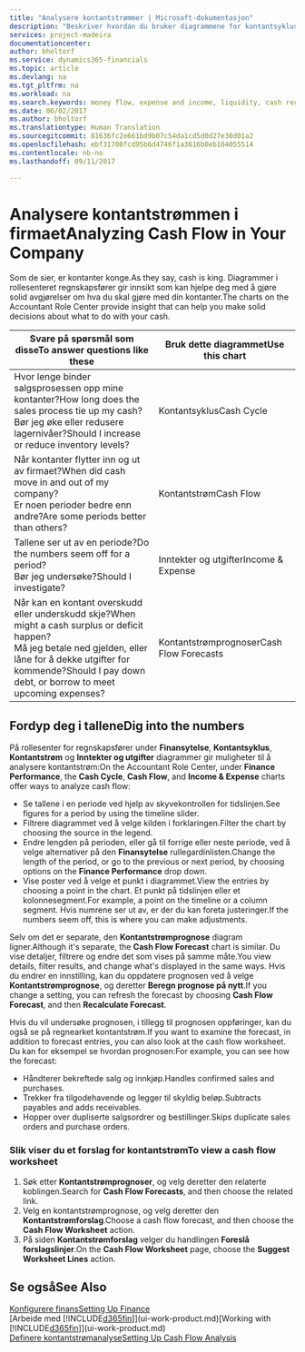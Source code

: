 ```yaml
---
title: "Analysere kontantstrømmer | Microsoft-dokumentasjon"
description: "Beskriver hvordan du bruker diagrammene for kontantsyklus, inntekter og utgifter, kontantstrøm og kontantstrømprognose til å analysere tidligere og fremtidige pengestrømmer inn og ut av firmaet."
services: project-madeira
documentationcenter: 
author: bholtorf
ms.service: dynamics365-financials
ms.topic: article
ms.devlang: na
ms.tgt_pltfrm: na
ms.workload: na
ms.search.keywords: money flow, expense and income, liquidity, cash receipts minus cash payments, Cartera
ms.date: 06/02/2017
ms.author: bholtorf
ms.translationtype: Human Translation
ms.sourcegitcommit: 81636fc2e661bd9b07c54da1cd5d0d27e30d01a2
ms.openlocfilehash: ebf31708fcd95b6d4746f1a3616b0eb104055514
ms.contentlocale: nb-no
ms.lasthandoff: 09/11/2017

---
```

# <a name="analyzing-cash-flow-in-your-company"></a><span data-ttu-id="2ae96-103">Analysere kontantstrømmen i firmaet</span><span class="sxs-lookup"><span data-stu-id="2ae96-103">Analyzing Cash Flow in Your Company</span></span>
<span data-ttu-id="2ae96-104">Som de sier, er kontanter konge.</span><span class="sxs-lookup"><span data-stu-id="2ae96-104">As they say, cash is king.</span></span> <span data-ttu-id="2ae96-105">Diagrammer i rollesenteret regnskapsfører gir innsikt som kan hjelpe deg med å gjøre solid avgjørelser om hva du skal gjøre med din kontanter.</span><span class="sxs-lookup"><span data-stu-id="2ae96-105">The charts on the Accountant Role Center provide insight that can help you make solid decisions about what to do with your cash.</span></span>  

| <span data-ttu-id="2ae96-106">Svare på spørsmål som disse</span><span class="sxs-lookup"><span data-stu-id="2ae96-106">To answer questions like these</span></span> | <span data-ttu-id="2ae96-107">Bruk dette diagrammet</span><span class="sxs-lookup"><span data-stu-id="2ae96-107">Use this chart</span></span> |
| --- | --- |
| <span data-ttu-id="2ae96-108">Hvor lenge binder salgsprosessen opp mine kontanter?</span><span class="sxs-lookup"><span data-stu-id="2ae96-108">How long does the sales process tie up my cash?</span></span></br> <span data-ttu-id="2ae96-109">Bør jeg øke eller redusere lagernivåer?</span><span class="sxs-lookup"><span data-stu-id="2ae96-109">Should I increase or reduce inventory levels?</span></span> |<span data-ttu-id="2ae96-110">Kontantsyklus</span><span class="sxs-lookup"><span data-stu-id="2ae96-110">Cash Cycle</span></span> |
| <span data-ttu-id="2ae96-111">Når kontanter flytter inn og ut av firmaet?</span><span class="sxs-lookup"><span data-stu-id="2ae96-111">When did cash move in and out of my company?</span></span></br> <span data-ttu-id="2ae96-112">Er noen perioder bedre enn andre?</span><span class="sxs-lookup"><span data-stu-id="2ae96-112">Are some periods better than others?</span></span> |<span data-ttu-id="2ae96-113">Kontantstrøm</span><span class="sxs-lookup"><span data-stu-id="2ae96-113">Cash Flow</span></span> |
| <span data-ttu-id="2ae96-114">Tallene ser ut av en periode?</span><span class="sxs-lookup"><span data-stu-id="2ae96-114">Do the numbers seem off for a period?</span></span></br> <span data-ttu-id="2ae96-115">Bør jeg undersøke?</span><span class="sxs-lookup"><span data-stu-id="2ae96-115">Should I investigate?</span></span> |<span data-ttu-id="2ae96-116">Inntekter og utgifter</span><span class="sxs-lookup"><span data-stu-id="2ae96-116">Income & Expense</span></span> |
| <span data-ttu-id="2ae96-117">Når kan en kontant overskudd eller underskudd skje?</span><span class="sxs-lookup"><span data-stu-id="2ae96-117">When might a cash surplus or deficit happen?</span></span></br> <span data-ttu-id="2ae96-118">Må jeg betale ned gjelden, eller låne for å dekke utgifter for kommende?</span><span class="sxs-lookup"><span data-stu-id="2ae96-118">Should I pay down debt, or borrow to meet upcoming expenses?</span></span> |<span data-ttu-id="2ae96-119">Kontantstrømprognoser</span><span class="sxs-lookup"><span data-stu-id="2ae96-119">Cash Flow Forecasts</span></span> |

## <a name="dig-into-the-numbers"></a><span data-ttu-id="2ae96-120">Fordyp deg i tallene</span><span class="sxs-lookup"><span data-stu-id="2ae96-120">Dig into the numbers</span></span>
<span data-ttu-id="2ae96-121">På rollesenter for regnskapsfører under **Finansytelse**, **Kontantsyklus**, **Kontantstrøm** og **Inntekter og utgifter** diagrammer gir muligheter til å analysere kontantstrøm:</span><span class="sxs-lookup"><span data-stu-id="2ae96-121">On the Accountant Role Center, under **Finance Performance**, the **Cash Cycle**, **Cash Flow**, and **Income & Expense** charts offer ways to analyze cash flow:</span></span>  

* <span data-ttu-id="2ae96-122">Se tallene i en periode ved hjelp av skyvekontrollen for tidslinjen.</span><span class="sxs-lookup"><span data-stu-id="2ae96-122">See figures for a period by using the timeline slider.</span></span>  
* <span data-ttu-id="2ae96-123">Filtrere diagrammet ved å velge kilden i forklaringen.</span><span class="sxs-lookup"><span data-stu-id="2ae96-123">Filter the chart by choosing the source in the legend.</span></span>  
* <span data-ttu-id="2ae96-124">Endre lengden på perioden, eller gå til forrige eller neste periode, ved å velge alternativer på den **Finansytelse** rullegardinlisten.</span><span class="sxs-lookup"><span data-stu-id="2ae96-124">Change the length of the period, or go to the previous or next period, by choosing options on the **Finance Performance** drop down.</span></span>  
* <span data-ttu-id="2ae96-125">Vise poster ved å velge et punkt i diagrammet.</span><span class="sxs-lookup"><span data-stu-id="2ae96-125">View the entries by choosing a point in the chart.</span></span> <span data-ttu-id="2ae96-126">Et punkt på tidslinjen eller et kolonnesegment.</span><span class="sxs-lookup"><span data-stu-id="2ae96-126">For example, a point on the timeline or a column segment.</span></span> <span data-ttu-id="2ae96-127">Hvis numrene ser ut av, er der du kan foreta justeringer.</span><span class="sxs-lookup"><span data-stu-id="2ae96-127">If the numbers seem off, this is where you can make adjustments.</span></span>  

<span data-ttu-id="2ae96-128">Selv om det er separate, den **Kontantstrømprognose** diagram ligner.</span><span class="sxs-lookup"><span data-stu-id="2ae96-128">Although it's separate, the **Cash Flow Forecast** chart is similar.</span></span> <span data-ttu-id="2ae96-129">Du vise detaljer, filtrere og endre det som vises på samme måte.</span><span class="sxs-lookup"><span data-stu-id="2ae96-129">You view details, filter results, and change what's displayed in the same ways.</span></span> <span data-ttu-id="2ae96-130">Hvis du endrer en innstilling, kan du oppdatere prognosen ved å velge **Kontantstrømprognose**, og deretter **Beregn prognose på nytt**.</span><span class="sxs-lookup"><span data-stu-id="2ae96-130">If you change a setting, you can refresh the forecast by choosing **Cash Flow Forecast**, and then **Recalculate Forecast**.</span></span>

<span data-ttu-id="2ae96-131">Hvis du vil undersøke prognosen, i tillegg til prognosen oppføringer, kan du også se på regnearket kontantstrøm.</span><span class="sxs-lookup"><span data-stu-id="2ae96-131">If you want to examine the forecast, in addition to forecast entries, you can also look at the cash flow worksheet.</span></span> <span data-ttu-id="2ae96-132">Du kan for eksempel se hvordan prognosen:</span><span class="sxs-lookup"><span data-stu-id="2ae96-132">For example, you can see how the forecast:</span></span>

* <span data-ttu-id="2ae96-133">Håndterer bekreftede salg og innkjøp.</span><span class="sxs-lookup"><span data-stu-id="2ae96-133">Handles confirmed sales and purchases.</span></span>  
* <span data-ttu-id="2ae96-134">Trekker fra tilgodehavende og legger til skyldig beløp.</span><span class="sxs-lookup"><span data-stu-id="2ae96-134">Subtracts payables and adds receivables.</span></span>  
* <span data-ttu-id="2ae96-135">Hopper over dupliserte salgsordrer og bestillinger.</span><span class="sxs-lookup"><span data-stu-id="2ae96-135">Skips duplicate sales orders and purchase orders.</span></span>  

### <a name="to-view-a-cash-flow-worksheet"></a><span data-ttu-id="2ae96-136">Slik viser du et forslag for kontantstrøm</span><span class="sxs-lookup"><span data-stu-id="2ae96-136">To view a cash flow worksheet</span></span>
1. <span data-ttu-id="2ae96-137">Søk etter **Kontantstrømprognoser**, og velg deretter den relaterte koblingen.</span><span class="sxs-lookup"><span data-stu-id="2ae96-137">Search for **Cash Flow Forecasts**, and then choose the related link.</span></span>  
2. <span data-ttu-id="2ae96-138">Velg en kontantstrømprognose, og velg deretter den **Kontantstrømforslag**.</span><span class="sxs-lookup"><span data-stu-id="2ae96-138">Choose a cash flow forecast, and then choose the **Cash Flow Worksheet** action.</span></span>  
3. <span data-ttu-id="2ae96-139">På siden **Kontantstrømforslag** velger du handlingen **Foreslå forslagslinjer**.</span><span class="sxs-lookup"><span data-stu-id="2ae96-139">On the **Cash Flow Worksheet** page, choose the **Suggest Worksheet Lines** action.</span></span>  

## <a name="see-also"></a><span data-ttu-id="2ae96-140">Se også</span><span class="sxs-lookup"><span data-stu-id="2ae96-140">See Also</span></span>
[<span data-ttu-id="2ae96-141">Konfigurere finans</span><span class="sxs-lookup"><span data-stu-id="2ae96-141">Setting Up Finance</span></span>](finance-setup-finance.md)  
<span data-ttu-id="2ae96-142">[Arbeide med [!INCLUDE[d365fin](includes/d365fin_md.md)]](ui-work-product.md)</span><span class="sxs-lookup"><span data-stu-id="2ae96-142">[Working with [!INCLUDE[d365fin](includes/d365fin_md.md)]](ui-work-product.md)</span></span>  
[<span data-ttu-id="2ae96-143">Definere kontantstrømanalyse</span><span class="sxs-lookup"><span data-stu-id="2ae96-143">Setting Up Cash Flow Analysis</span></span>](finance-setup-cash-flow-analyses.md)  

